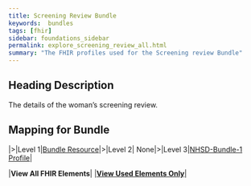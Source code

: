 ```yaml
---
title: Screening Review Bundle
keywords:  bundles
tags: [fhir]
sidebar: foundations_sidebar
permalink: explore_screening_review_all.html
summary: "The FHIR profiles used for the Screening review Bundle"
---
```


## Heading Description ##
The details of the woman’s screening review.

## Mapping for Bundle ##

|>|Level 1|[Bundle Resource](http://hl7.org/fhir/stu3/bundle.html)|>|Level 2| None|>|Level 3|[NHSD-Bundle-1 Profile](http://xxx)|


|**View All FHIR Elements**|    |**[View Used Elements Only](explore_screening_review.html#mapping-for-bundle)**| 
